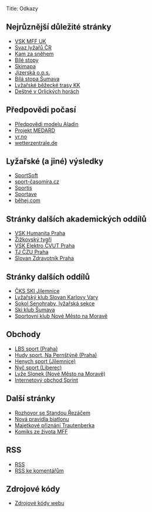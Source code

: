 Title: Odkazy

Nejrůznější důležité stránky
----------------------------

- [VSK MFF UK](http://vssk.mff.cuni.cz/)
- [Svaz lyžařů ČR](https://www.czech-ski.com/)
- [Kam za sněhem](https://www.kamzasnehem.cz/)
- [Bílé stopy](https://bilestopy.cz/)
- [Skimapa](http://skimapa.cz/)
- [Jizerská o.p.s.](https://www.jizerskaops.cz/)
- [Bílá stopa Šumava](http://bilastopa.cz/)
- [Lyžařské běžecké trasy KK](http://gis.kr-karlovarsky.cz/klm/)
- [Deštné v Orlických horách](https://www.destne.info/#/bezky)

Předpovědi počasí
-----------------

- [Předpovědi modelu Aladin](http://portal.chmi.cz/files/portal/docs/meteo/ov/aladin/results/ala.html)
- [Projekt MEDARD](http://www.medard-online.cz/)
- [yr.no](https://www.yr.no/)
- [wetterzentrale.de](https://www.wetterzentrale.de/de/show_diagrams.php?geoid=29048&model=gfs&var=201&lid=ENS)

Lyžařské (a jiné) výsledky
--------------------------

- [SportSoft](https://sportsoft.cz/)
- [sport-časomíra.cz](http://sport-casomira.cz/)
- [Sportis](http://sportis.cz/)
- [Sportave](https://sportave.com/racer)
- [běhej.com](https://www.behej.com/bezecke-tabulky/zavodnici)

Stránky dalších akademických oddílů
-----------------------------------

- [VSK Humanita Praha](http://beh.vskhumanita.cz/)
- [Žižkovský tygři](http://zizkovskytygri.cz/)
- [VSK Elektro ČVUT Praha](http://vskelektro.sweb.cz/)
- [TJ ČZU Praha](https://tj.czu.cz/cs/r-11943-oddily/r-11987-bezecke-lyzovani)
- [Slovan Zdravotník Praha](https://zdravotnik-praha.webnode.cz/)

Stránky dalších oddílů
----------------------

- [ČKS SKI Jilemnice](https://www.skijilemnice.cz/)
- [Lyžařský klub Slovan Karlovy Vary](https://www.lkslovan.cz/)
- [Sokol Senohraby, lyžařská sekce](http://sokolsenohraby.sweb.cz/lyzovani.html)
- [Ski klub Šumava](http://www.skisumava.cz/)
- [Sportovní klub Nové Město na Moravě](http://www.vysocina-arena.cz/cz/sk-nmnm.html)

Obchody
-------

- [LBS sport (Praha)](https://www.lbs-sport.cz/)
- [Hudy sport, Na Pernštýně (Praha)](https://www.hudy.cz/hudysport-praha-na-perstyne)
- [Henych sport (Jilemnice)](https://www.sporthenych.cz/)
- [Nyč sport (Liberec)](http://www.nyc-sport.cz/)
- [Lyže Slonek (Nové Město na Moravě)](http://www.slonek.cz/)
- [Internetový obchod Sprint](https://www.sprintcz.cz/)

Další stránky
-------------

- [Rozhovor se Standou Řezáčem](https://www.youtube.com/watch?v=WIlpHDywtTI)
- [Nová pravidla biatlonu](https://www.youtube.com/watch?v=t2AEYkRlVYU)
- [Majetkové přiznání Trautenberka](http://data.idnes.cz/soubory/ekonomika/A061223_VEN_MAP5.HTM)
- [Komiks ze života MFF](http://www-ucjf.troja.mff.cuni.cz/scheirich/?page_id=67)

RSS
---

- [RSS](/rss.xml)
- [RSS ke komentářům](https://clenove.hrbatypes.cz/komentare/rss.xml)

Zdrojové kódy
-------------

- [Zdrojové kódy webu](https://github.com/pm13/hrbatypes/)
